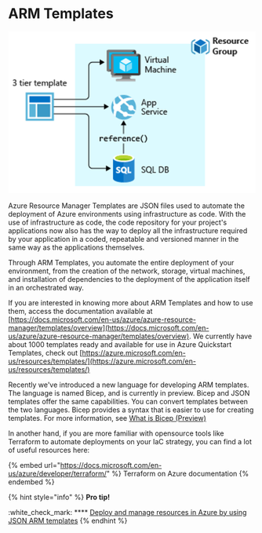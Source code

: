 # ARM Templates

![](.gitbook/assets/arm-template.png)

Azure Resource Manager Templates are JSON files used to automate the deployment of Azure environments using infrastructure as code. With the use of infrastructure as code, the code repository for your project's applications now also has the way to deploy all the infrastructure required by your application in a coded, repeatable and versioned manner in the same way as the applications themselves.

Through ARM Templates, you automate the entire deployment of your environment, from the creation of the network, storage, virtual machines, and installation of dependencies to the deployment of the application itself in an orchestrated way.

If you are interested in knowing more about ARM Templates and how to use them, access the documentation available at [https://docs.microsoft.com/en-us/azure/azure-resource-manager/templates/overview](https://docs.microsoft.com/en-us/azure/azure-resource-manager/templates/overview). We currently have about 1000 templates ready and available for use in Azure Quickstart Templates, check out [https://azure.microsoft.com/en-us/resources/templates/](https://azure.microsoft.com/en-us/resources/templates/)

Recently we've introduced a new language for developing ARM templates. The language is named Bicep, and is currently in preview. Bicep and JSON templates offer the same capabilities. You can convert templates between the two languages. Bicep provides a syntax that is easier to use for creating templates. For more information, see [What is Bicep (Preview)](https://docs.microsoft.com/en-us/azure/azure-resource-manager/templates/bicep-overview)

In another hand, if you are more familiar with opensource tools like Terraform to automate deployments on your IaC strategy, you can find a lot of useful resources here:&#x20;

{% embed url="https://docs.microsoft.com/en-us/azure/developer/terraform/" %}
Terraform on Azure documentation
{% endembed %}

{% hint style="info" %}
**Pro tip!**

:white\_check\_mark: **** [Deploy and manage resources in Azure by using JSON ARM templates](https://docs.microsoft.com/en-us/learn/paths/deploy-manage-resource-manager-templates/)
{% endhint %}
